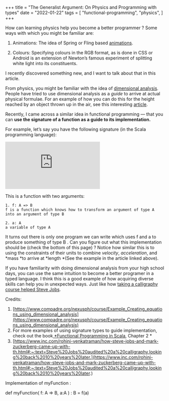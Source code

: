 
+++
title = "The Generalist Argument: On Physics and Programming with types"
date = "2022-01-22"
tags = [
    "functional-programming",
    "physics",
]
+++


How can learning physics help you become a better programmer ? Some ways with which you might be familiar are:

1. Animations: The idea of Spring or Fling based [animations](https://developer.android.com/training/animation/overview#physics-based).

1. Colours: Specifying colours in the RGB format, as is done in CSS or Android is an extension of Newton’s famous experiment of splitting white light into its constituents.

I recently discovered something new, and I want to talk about that in this article.

From physics, you might be familiar with the idea of [dimensional analysis](https://en.wikipedia.org/wiki/Dimensional_analysis). People have tried to use dimensional analysis as a *guide* to arrive at actual physical formulae. For an example of how you can do this for the height reached by an object thrown up in the air, see this interesting [article](https://www.compadre.org/nexusph/course/Example_Creating_equations_using_dimensional_analysis).

Recently, I came across a similar idea in functional programming — that you can **use the signature of a function as a guide to its implementation.**

For example, let’s say you have the following signature (in the Scala programming language):

<iframe src="https://medium.com/media/dee32a36224b738f9ed0493de65cbca9" frameborder=0></iframe>

This is a function with two arguments:

    1. f: A => B 
    f is a function which knows how to transform an argument of type A into an argument of type B

    2. a: A
    a variable of type A

It turns out there is only one program we can write which uses f and a to produce something of type B . Can you figure out what this implementation should be (check the bottom of this page) ? Notice how similar this is to using the constraints of their units to combine *velocity*, *acceleration*, and *mass *to arrive at *length *(See the example in the article linked above).

If you have familiarity with doing dimensional analysis from your high school days, you can use the same intuition to become a better programer in a typed language. I think this is a good example of how acquiring diverse skills can help you in unexpected ways. Just like how [taking a calligraphy course helped Steve Jobs](https://www.inc.com/rohini-venkatraman/how-steve-jobs-and-mark-zuckerberg-came-up-with-th.html#:~:text=Steve%20Jobs%20audited%20a%20calligraphy,looking%20back%2010%20years%20later.).

Credits:
1. [https://www.compadre.org/nexusph/course/Example_Creating_equations_using_dimensional_analysis](https://www.compadre.org/nexusph/course/Example_Creating_equations_using_dimensional_analysis)
2. For more examples of using signature types to guide implementation, check out the book[ *Functional Programming in Scala](https://www.manning.com/books/functional-programming-in-scala), Chapter 2 *
3. [https://www.inc.com/rohini-venkatraman/how-steve-jobs-and-mark-zuckerberg-came-up-with-th.html#:~:text=Steve%20Jobs%20audited%20a%20calligraphy,looking%20back%2010%20years%20later.](https://www.inc.com/rohini-venkatraman/how-steve-jobs-and-mark-zuckerberg-came-up-with-th.html#:~:text=Steve%20Jobs%20audited%20a%20calligraphy,looking%20back%2010%20years%20later.)

Implementation of myFunction :

def myFunction( f: A => B, a:A ) : B = f(a)
